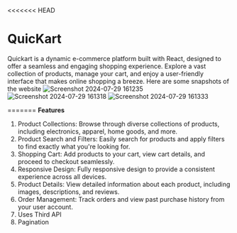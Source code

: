 <<<<<<< HEAD
# QuicKart
Quickart is a dynamic e-commerce platform built with React, designed to offer a seamless and engaging shopping experience. Explore a vast collection of products, manage your cart, and enjoy a user-friendly interface that makes online shopping a breeze.
Here are some snapshots of the website
![Screenshot 2024-07-29 161235](https://github.com/user-attachments/assets/6daf6991-fa7a-4129-988c-a44593ebb50d)
![Screenshot 2024-07-29 161318](https://github.com/user-attachments/assets/5d120768-87f6-44a0-8836-563423a0fcb9)
![Screenshot 2024-07-29 161333](https://github.com/user-attachments/assets/08c8e7bc-37f7-4e1d-b635-932c8deacb99)

=======
<b>Features</b>
1. Product Collections: Browse through diverse collections of products, including electronics, apparel, home goods, and more.
2. Product Search and Filters: Easily search for products and apply filters to find exactly what you're looking for.
3. Shopping Cart: Add products to your cart, view cart details, and proceed to checkout seamlessly.
4. Responsive Design: Fully responsive design to provide a consistent experience across all devices.
5. Product Details: View detailed information about each product, including images, descriptions, and reviews.
6. Order Management: Track orders and view past purchase history from your user account.
7. Uses Third API
8. Pagination

